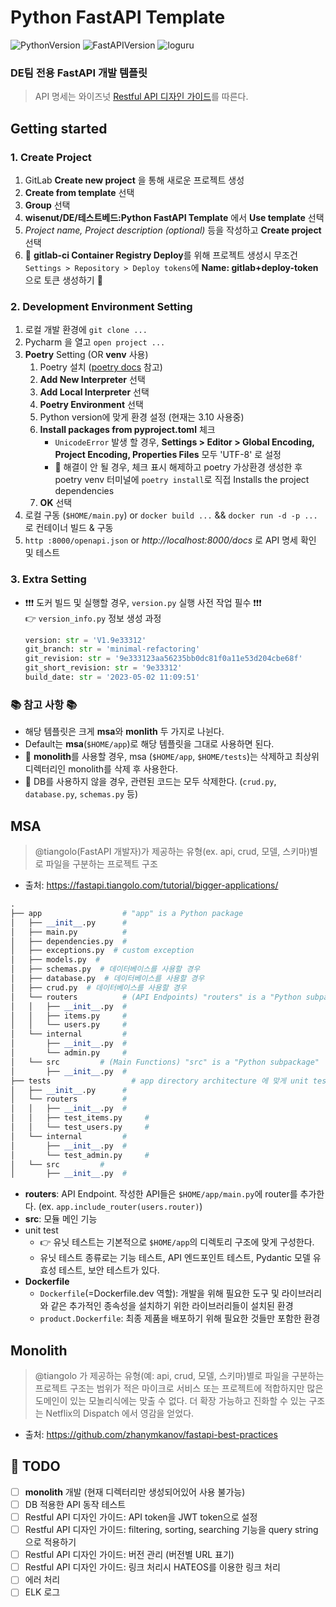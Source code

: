 # Python FastAPI Template

![PythonVersion](https://img.shields.io/badge/python-3.10-blue)
![FastAPIVersion](https://img.shields.io/badge/fastapi-0.95.0-yellowgreen)
![loguru](https://img.shields.io/badge/loguru-0.6.0-orange)

### DE팀 전용 FastAPI 개발 템플릿 

> API 명세는 와이즈넛 [Restful API 디자인 가이드](https://docs.google.com/document/d/1tSniwfrVaTIaTT4MxhBRAmv-S_ECcoSFAXlYrsg4K0Y/edit#heading=h.60fu2rc04bck)를 따른다.


## Getting started

### 1. Create Project
1. GitLab **Create new project** 을 통해 새로운 프로젝트 생성
2. **Create from template** 선택
3. **Group** 선택
4. **wisenut/DE/테스트베드:Python FastAPI Template** 에서 **Use template** 선택
5. _Project name, Project description (optional)_ 등을 작성하고 **Create project** 선택
6. 🔴 **gitlab-ci Container Registry Deploy**를 위해 프로젝트 생성시 무조건 `Settings > Repository > Deploy tokens`에 **Name: gitlab+deploy-token** 으로 토큰 생성하기 🔴

### 2. Development Environment Setting
1. 로컬 개발 환경에 `git clone ...` 
2. Pycharm 을 열고 `open project ...`
3. **Poetry** Setting (OR **venv** 사용)
   1. Poetry 설치 ([poetry docs](https://python-poetry.org/docs/#installation) 참고)
   2. **Add New Interpreter** 선택
   3. **Add Local Interpreter** 선택
   4. **Poetry Environment** 선택
   5. Python version에 맞게 환경 설정 (현재는 3.10 사용중)
   6. **Install packages from pyproject.toml** 체크
      - `UnicodeError` 발생 할 경우, **Settings > Editor > Global Encoding, Project Encoding, Properties Files** 모두 'UTF-8' 로 설정
      - 🐛 해결이 안 될 경우, 체크 표시 해제하고 poetry 가상환경 생성한 후 poetry venv 터미널에 `poetry install`로 직접 Installs the project dependencies
   7. **OK** 선택
4. 로컬 구동 (`$HOME/main.py`) or `docker build ...` && `docker run -d -p ...` 로 컨테이너 빌드 & 구동
5. `http :8000/openapi.json` or _http://localhost:8000/docs_ 로 API 명세 확인 및 테스트

### 3. Extra Setting
- ❗❗❗ 도커 빌드 및 실행할 경우, `version.py` 실행 사전 작업 필수 ❗❗❗    
  👉 `version_info.py` 정보 생성 과정
  ```python
  version: str = 'V1.9e33312'
  git_branch: str = 'minimal-refactoring'
  git_revision: str = '9e333123aa56235bb0dc81f0a11e53d204cbe68f'
  git_short_revision: str = '9e33312'
  build_date: str = '2023-05-02 11:09:51'
  ```

### 📚 참고 사항 📚   
- 해당 템플릿은 크게 **msa**와 **monlith** 두 가지로 나뉜다.
- Default는 **msa**(`$HOME/app`)로 해당 템플릿을 그대로 사용하면 된다.
- 📌 **monolith**를 사용할 경우, msa (`$HOME/app`, `$HOME/tests`)는 삭제하고 최상위 디렉터리인 monolith를 삭제 후 사용한다.
- 📌 DB를 사용하지 않을 경우, 관련된 코드는 모두 삭제한다. (`crud.py`, `database.py`, `schemas.py` 등)


## MSA
> @tiangolo(FastAPI 개발자)가 제공하는 유형(ex. api, crud, 모델, 스키마)별로 파일을 구분하는 프로젝트 구조
- 출처: https://fastapi.tiangolo.com/tutorial/bigger-applications/
```python
.
├── app                  # "app" is a Python package
│   ├── __init__.py      # 
│   ├── main.py          # 
│   ├── dependencies.py  # 
│   ├── exceptions.py  # custom exception
│   ├── models.py  # 
│   ├── schemas.py  # 데이터베이스를 사용할 경우
│   ├── database.py  # 데이터베이스를 사용할 경우
│   ├── crud.py  # 데이터베이스를 사용할 경우
│   └── routers          # (API Endpoints) "routers" is a "Python subpackage" 
│   │   ├── __init__.py  # 
│   │   ├── items.py     # 
│   │   └── users.py     # 
│   └── internal         # 
│       ├── __init__.py  # 
│       └── admin.py     # 
│   └── src         # (Main Functions) "src" is a "Python subpackage"
│       ├── __init__.py  # 
├── tests                  # app directory architecture 에 맞게 unit test 구성
│   ├── __init__.py      # 
│   └── routers          # 
│   │   ├── __init__.py  # 
│   │   ├── test_items.py     # 
│   │   └── test_users.py     # 
│   └── internal         # 
│       ├── __init__.py  # 
│       └── test_admin.py     # 
│   └── src         # 
│       ├── __init__.py  #
```

- **routers**: API Endpoint. 작성한 API들은 `$HOME/app/main.py`에 router를 추가한다. (ex. `app.include_router(users.router)`)
- **src**: 모듈 메인 기능
- unit test
  - 👉 유닛 테스트는 기본적으로 `$HOME/app`의 디렉토리 구조에 맞게 구성한다.
  - 유닛 테스트 종류로는 기능 테스트, API 엔드포인트 테스트, Pydantic 모델 유효성 테스트, 보안 테스트가 있다.
- **Dockerfile**
  - `Dockerfile`(=Dockerfile.dev 역할): 개발을 위해 필요한 도구 및 라이브러리와 같은 추가적인 종속성을 설치하기 위한 라이브러리들이 설치된 환경
  - `product.Dockerfile`: 최종 제품을 배포하기 위해 필요한 것들만 포함한 환경


## Monolith
> @tiangolo 가 제공하는 유형(예: api, crud, 모델, 스키마)별로 파일을 구분하는 프로젝트 구조는 범위가 적은 마이크로 서비스 또는 프로젝트에 적합하지만 많은 도메인이 있는 모놀리식에는 맞출 수 없다.
> 더 확장 가능하고 진화할 수 있는 구조는 Netflix의 Dispatch 에서 영감을 얻었다.
- 출처: https://github.com/zhanymkanov/fastapi-best-practices


## 🚀 TODO
- [ ] **monolith** 개발 (현재 디렉터리만 생성되어있어 사용 불가능) 
- [ ] DB 적용한 API 동작 테스트
- [ ] Restful API 디자인 가이드: API token을 JWT token으로 설정
- [ ] Restful API 디자인 가이드: filtering, sorting, searching 기능을 query string으로 적용하기
- [ ] Restful API 디자인 가이드: 버전 관리 (버전별 URL 표기)
- [ ] Restful API 디자인 가이드: 링크 처리시 HATEOS를 이용한 링크 처리
- [ ] 에러 처리
- [ ] ELK 로그